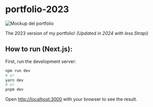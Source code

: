 # portfolio-2023

![Mockup del portfolio](https://github.com/danilopgon/portfolio-2023/assets/113547781/fcdbf95f-7ed9-4845-a606-00d2815d58bd)


The 2023 version of my portfolio! _(Updated in 2024 with less Strapi)_

## How to run (Next.js):

First, run the development server:

```bash
npm run dev
# or
yarn dev
# or
pnpm dev
```

Open [http://localhost:3000](http://localhost:3000) with your browser to see the result.
